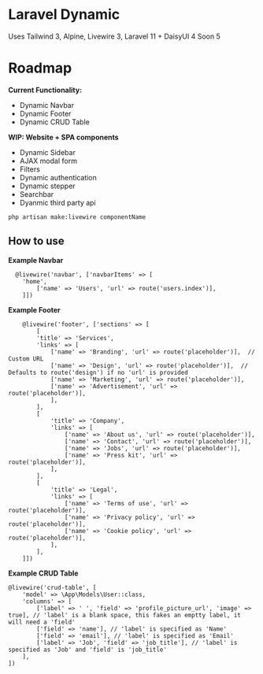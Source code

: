 # Laravel Dynamic
Uses Tailwind 3, Alpine, Livewire 3, Laravel 11 + DaisyUI 4 Soon 5

# Roadmap
**Current Functionality:**
- Dynamic Navbar
- Dynamic Footer
- Dynamic CRUD Table

**WIP: Website + SPA components**
- Dynamic Sidebar
- AJAX modal form
- Filters
- Dynamic authentication
- Dynamic stepper
- Searchbar
- Dyanmic third party api

```
php artisan make:livewire componentName
```

## How to use
**Example Navbar**
```
  @livewire('navbar', ['navbarItems' => [
    'home',
        ['name' => 'Users', 'url' => route('users.index')],
    ]])
```

**Example Footer**
```
    @livewire('footer', ['sections' => [
        [
        'title' => 'Services',
        'links' => [
            ['name' => 'Branding', 'url' => route('placeholder')],  // Custom URL
            ['name' => 'Design', 'url' => route('placeholder')],  // Defaults to route('design') if no 'url' is provided
            ['name' => 'Marketing', 'url' => route('placeholder')],
            ['name' => 'Advertisement', 'url' => route('placeholder')],
            ],
        ],
        [
            'title' => 'Company',
            'links' => [
                ['name' => 'About us', 'url' => route('placeholder')],
                ['name' => 'Contact', 'url' => route('placeholder')],
                ['name' => 'Jobs', 'url' => route('placeholder')],
                ['name' => 'Press kit', 'url' => route('placeholder')],
            ],
        ],
        [
            'title' => 'Legal',
            'links' => [
                ['name' => 'Terms of use', 'url' => route('placeholder')],
                ['name' => 'Privacy policy', 'url' => route('placeholder')],
                ['name' => 'Cookie policy', 'url' => route('placeholder')],
            ],
        ],
    ]])
```

**Example CRUD Table**
```
@livewire('crud-table', [
    'model' => \App\Models\User::class,
    'columns' => [
        ['label' => ' ', 'field' => 'profile_picture_url', 'image' => true], // 'label' is a blank space, this fakes an emptty label, it will need a 'field'
        ['field' => 'name'], // 'label' is specified as 'Name'
        ['field' => 'email'], // 'label' is specified as 'Email'
        ['label' => 'Job', 'field' => 'job_title'], // 'label' is specified as 'Job' and 'field' is 'job_title'
    ],
])
```
